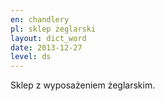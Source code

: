```yaml
---
en: chandlery
pl: sklep żeglarski
layout: dict_word
date: 2013-12-27
level: ds
---
```


Sklep z wyposażeniem żeglarskim.
